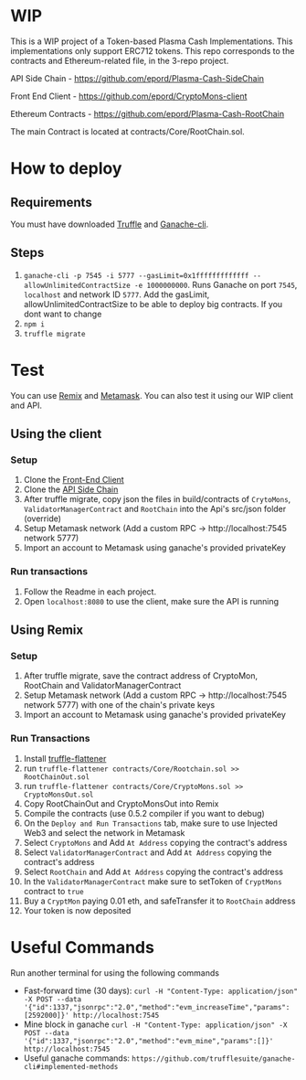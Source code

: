 # WIP
This is a WIP project of a Token-based Plasma Cash Implementations. This implementations only support ERC712 tokens. This repo corresponds to the contracts
and Ethereum-related file, in the 3-repo project.

API Side Chain     - https://github.com/epord/Plasma-Cash-SideChain

Front End Client   - https://github.com/epord/CryptoMons-client

Ethereum Contracts - https://github.com/epord/Plasma-Cash-RootChain

The main Contract is located at contracts/Core/RootChain.sol.

# How to deploy

## Requirements
You must have downloaded [Truffle](https://truffleframework.com/) and [Ganache-cli](https://truffleframework.com/ganache).
 
## Steps
1. `ganache-cli -p 7545 -i 5777 --gasLimit=0x1fffffffffffff --allowUnlimitedContractSize -e 1000000000`. Runs Ganache on port `7545`, `localhost` and network ID `5777`. Add the gasLimit, allowUnlimitedContractSize to be able to deploy big contracts. If you dont want to change 
2. `npm i`
3. `truffle migrate`

# Test

You can use [Remix](https://remix.ethereum.org/) and [Metamask](https://metamask.io/). 
You can also test it using our WIP client and API.

## Using the client

### Setup
1. Clone the [Front-End Client](https://github.com/epord/CryptoMons-client)
2. Clone the [API Side Chain](https://github.com/epord/Plasma-Cash-SideChain)
3. After truffle migrate, copy json the files in build/contracts of `CrytoMons`, `ValidatorManagerContract` and `RootChain` into the Api's src/json folder (override)
4. Setup Metamask network (Add a custom RPC -> http://localhost:7545 network 5777)
5. Import an account to Metamask using ganache's provided privateKey

### Run transactions
1. Follow the Readme in each project.
2. Open `localhost:8080` to use the client, make sure the API is running

## Using Remix

### Setup
1. After truffle migrate, save the contract address of CryptoMon, RootChain and ValidatorManagerContract
1. Setup Metamask network (Add a custom RPC -> http://localhost:7545 network 5777) with one of the chain's private keys
2. Import an account to Metamask using ganache's provided privateKey

### Run Transactions
1. Install [truffle-flattener](https://www.npmjs.com/package/truffle-flattener)
2. run `truffle-flattener contracts/Core/Rootchain.sol >> RootChainOut.sol`
2. run `truffle-flattener contracts/Core/CryptoMons.sol >> CryptoMonsOut.sol`
4. Copy RootChainOut and CryptoMonsOut into Remix
5. Compile the contracts (use 0.5.2 compiler if you want to debug)
7. On the `Deploy and Run Transactions` tab, make sure to use Injected Web3 and select the network in Metamask
8. Select `CryptoMons` and Add `At Address` copying the contract's address
9. Select `ValidatorManagerContract` and Add `At Address` copying the contract's address
10. Select `RootChain` and Add `At Address` copying the contract's address
11. In the `ValidatorManagerContract` make sure to setToken of `CryptMons` contract to `true`
12. Buy a `CryptMon` paying 0.01 eth, and safeTransfer it to `RootChain` address
13. Your token is now deposited



# Useful Commands
Run another terminal for using the following commands

- Fast-forward time (30 days):
```curl -H "Content-Type: application/json" -X POST --data         '{"id":1337,"jsonrpc":"2.0","method":"evm_increaseTime","params":[2592000]}' http://localhost:7545```
- Mine block in ganache
```curl -H "Content-Type: application/json" -X POST --data         '{"id":1337,"jsonrpc":"2.0","method":"evm_mine","params":[]}'         http://localhost:7545```
- Useful ganache commands:
```https://github.com/trufflesuite/ganache-cli#implemented-methods```